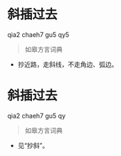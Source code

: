 # 斜插过去
qia2 chaeh7 gu5 qy5
> 如皋方言词典
- 抄近路，走斜线，不走角边、弧边。

# 斜插过去
qia2 chaeh7 gu5 qy
> 如皋方言词典
- 见“抄斜”。

